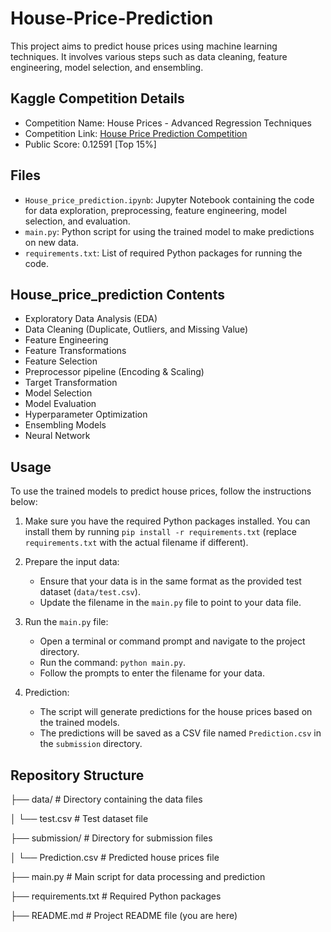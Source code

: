 # House-Price-Prediction

This project aims to predict house prices using machine learning techniques. It involves various steps such as data cleaning, feature engineering, model selection, and ensembling.

## Kaggle Competition Details

- Competition Name: House Prices - Advanced Regression Techniques
- Competition Link: [House Price Prediction Competition](https://www.kaggle.com/c/house-prices-advanced-regression-techniques)
- Public Score: 0.12591 [Top 15%]

## Files

- `House_price_prediction.ipynb`: Jupyter Notebook containing the code for data exploration, preprocessing, feature engineering, model selection, and evaluation.
- `main.py`: Python script for using the trained model to make predictions on new data.
- `requirements.txt`: List of required Python packages for running the code.

## House_price_prediction Contents

- Exploratory Data Analysis (EDA)
- Data Cleaning (Duplicate, Outliers, and Missing Value)
- Feature Engineering
- Feature Transformations
- Feature Selection
- Preprocessor pipeline (Encoding & Scaling)
- Target Transformation
- Model Selection
- Model Evaluation
- Hyperparameter Optimization
- Ensembling Models
- Neural Network

## Usage

To use the trained models to predict house prices, follow the instructions below:

1. Make sure you have the required Python packages installed. You can install them by running `pip install -r requirements.txt` (replace `requirements.txt` with the actual filename if different).

2. Prepare the input data:
   - Ensure that your data is in the same format as the provided test dataset (`data/test.csv`).
   - Update the filename in the `main.py` file to point to your data file.

3. Run the `main.py` file:
   - Open a terminal or command prompt and navigate to the project directory.
   - Run the command: `python main.py`.
   - Follow the prompts to enter the filename for your data.

4. Prediction:
   - The script will generate predictions for the house prices based on the trained models.
   - The predictions will be saved as a CSV file named `Prediction.csv` in the `submission` directory.

## Repository Structure
├── data/ # Directory containing the data files

│ └── test.csv # Test dataset file

├── submission/ # Directory for submission files

│ └── Prediction.csv # Predicted house prices file

├── main.py # Main script for data processing and prediction

├── requirements.txt # Required Python packages

├── README.md # Project README file (you are here)
